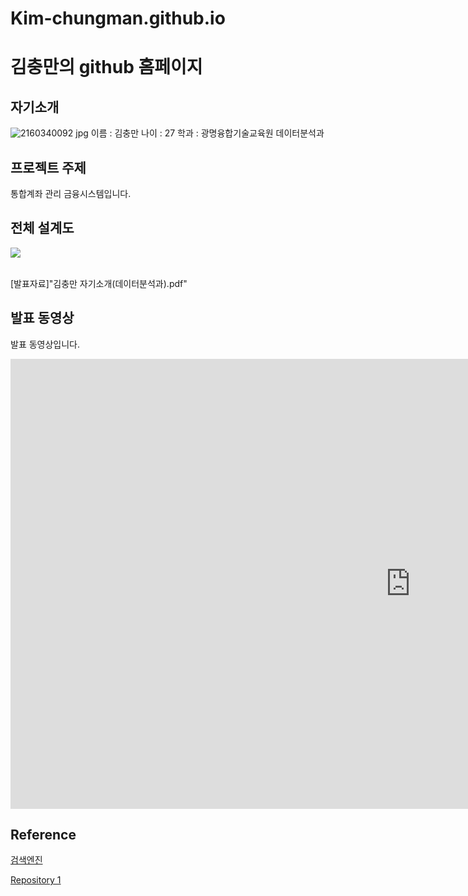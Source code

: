 # Kim-chungman.github.io

# 김충만의 github 홈페이지​

## 자기소개
![2160340092 jpg](https://user-images.githubusercontent.com/79954014/109755344-2e773600-7c29-11eb-9e96-a34d1298134b.JPG)
이름 : 김충만
나이 : 27
학과 : 광명융합기술교육원 데이터분석과

## 프로젝트 주제​

통합계좌 관리 금융시스템입니다.​

## 전체 설계도​

<img src="architecture.png"/><br> ​

[발표자료]"김충만 자기소개(데이터분석과).pdf"​

## 발표 동영상​

발표 동영상입니다.​
<iframe width="1280" height="720" src="https://www.youtube.com/embed/reOGfxYJre0" frameborder="0" allow="accelerometer; autoplay; clipboard-write; encrypted-media; gyroscope; picture-in-picture" allowfullscreen></iframe>


## Reference​

[검색엔진](https://naver.com)​

[Repository 1](https://{github-id}.github.io/{repository-name})
